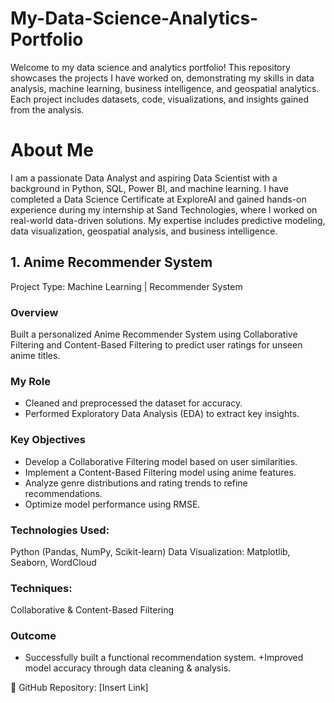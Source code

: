 # My-Data-Science-Analytics-Portfolio
Welcome to my data science and analytics portfolio! This repository showcases the projects I have worked on, demonstrating my skills in data analysis, machine learning, business intelligence, and geospatial analytics. Each project includes datasets, code, visualizations, and insights gained from the analysis.

#  About Me
I am a passionate Data Analyst and aspiring Data Scientist with a background in Python, SQL, Power BI, and machine learning. I have completed a Data Science Certificate at ExploreAI and gained hands-on experience during my internship at Sand Technologies, where I worked on real-world data-driven solutions. My expertise includes predictive modeling, data visualization, geospatial analysis, and business intelligence.

## 1. Anime Recommender System
Project Type: Machine Learning | Recommender System

### Overview
Built a personalized Anime Recommender System using Collaborative Filtering and Content-Based Filtering to predict user ratings for unseen anime titles.

### My Role
+ Cleaned and preprocessed the dataset for accuracy.
+ Performed Exploratory Data Analysis (EDA) to extract key insights.
### Key Objectives
+ Develop a Collaborative Filtering model based on user similarities.
+ Implement a Content-Based Filtering model using anime features.
+ Analyze genre distributions and rating trends to refine recommendations.
+ Optimize model performance using RMSE.

### Technologies Used:
Python (Pandas, NumPy, Scikit-learn)
Data Visualization: Matplotlib, Seaborn, WordCloud

### Techniques: 
Collaborative & Content-Based Filtering
### Outcome
+ Successfully built a functional recommendation system.
+Improved model accuracy through data cleaning & analysis.

🔗 GitHub Repository: [Insert Link]

